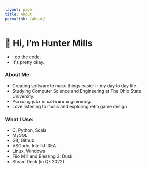 ```yaml
---
layout: page
title: About
permalink: /about/
---
```


# 👋 Hi, I’m Hunter Mills

- I do the code. 
- It's pretty okay.

<h3> About Me: </h3>

- Creating software to make things easier in my day to day life.
- Studying Computer Science and Engineering at The Ohio State University.
- Pursuing jobs in software engineering.
- Love listening to music and exploring retro game design

<h3> What I Use: </h3>

- C, Python, Scala
- MySQL
- Git, Github
- VSCode, IntelliJ IDEA
- Linux, Windows
- Fiio M11 and Blessing 2: Dusk
- Steam Deck (in Q3 2022)

